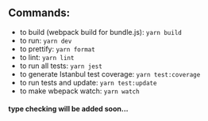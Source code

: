 ## Commands:
* to build (webpack build for bundle.js): `yarn build`
* to run: `yarn dev`
* to prettify: `yarn format`
* to lint: `yarn lint`
* to run all tests: `yarn jest`
* to generate Istanbul test coverage: `yarn test:coverage`
* to run tests and update: `yarn test:update`
* to make wbepack watch: `yarn watch`

#### type checking will be added soon...
